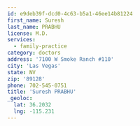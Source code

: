 ```yaml
---
id: e9deb39f-dcd0-4c63-b5a1-46ee14b81224
first_name: Suresh
last_name: PRABHU
license: M.D.
services:
  - family-practice
category: doctors
address: '7100 W Smoke Ranch #110'
city: 'Las Vegas'
state: NV
zip: '89128'
phone: 702-545-0751
title: 'Suresh PRABHU'
_geoloc:
  lat: 36.2032
  lng: -115.231
---
```

